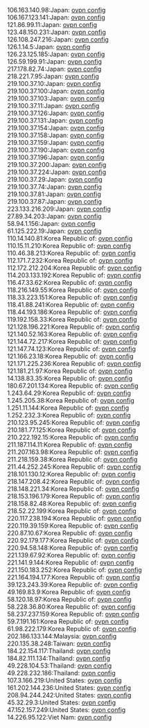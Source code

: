 106.163.140.98:Japan: [ovpn config](vpn/106_163_140_98.ovpn)  
106.167.123.141:Japan: [ovpn config](vpn/106_167_123_141.ovpn)  
121.86.99.11:Japan: [ovpn config](vpn/121_86_99_11.ovpn)  
123.48.150.231:Japan: [ovpn config](vpn/123_48_150_231.ovpn)  
126.108.247.216:Japan: [ovpn config](vpn/126_108_247_216.ovpn)  
126.1.14.5:Japan: [ovpn config](vpn/126_1_14_5.ovpn)  
126.23.125.185:Japan: [ovpn config](vpn/126_23_125_185.ovpn)  
126.59.199.91:Japan: [ovpn config](vpn/126_59_199_91.ovpn)  
217.178.82.74:Japan: [ovpn config](vpn/217_178_82_74.ovpn)  
218.221.7.95:Japan: [ovpn config](vpn/218_221_7_95.ovpn)  
219.100.37.10:Japan: [ovpn config](vpn/219_100_37_10.ovpn)  
219.100.37.100:Japan: [ovpn config](vpn/219_100_37_100.ovpn)  
219.100.37.103:Japan: [ovpn config](vpn/219_100_37_103.ovpn)  
219.100.37.11:Japan: [ovpn config](vpn/219_100_37_11.ovpn)  
219.100.37.126:Japan: [ovpn config](vpn/219_100_37_126.ovpn)  
219.100.37.131:Japan: [ovpn config](vpn/219_100_37_131.ovpn)  
219.100.37.154:Japan: [ovpn config](vpn/219_100_37_154.ovpn)  
219.100.37.158:Japan: [ovpn config](vpn/219_100_37_158.ovpn)  
219.100.37.159:Japan: [ovpn config](vpn/219_100_37_159.ovpn)  
219.100.37.190:Japan: [ovpn config](vpn/219_100_37_190.ovpn)  
219.100.37.196:Japan: [ovpn config](vpn/219_100_37_196.ovpn)  
219.100.37.200:Japan: [ovpn config](vpn/219_100_37_200.ovpn)  
219.100.37.224:Japan: [ovpn config](vpn/219_100_37_224.ovpn)  
219.100.37.29:Japan: [ovpn config](vpn/219_100_37_29.ovpn)  
219.100.37.74:Japan: [ovpn config](vpn/219_100_37_74.ovpn)  
219.100.37.81:Japan: [ovpn config](vpn/219_100_37_81.ovpn)  
219.100.37.87:Japan: [ovpn config](vpn/219_100_37_87.ovpn)  
223.133.216.209:Japan: [ovpn config](vpn/223_133_216_209.ovpn)  
27.89.34.203:Japan: [ovpn config](vpn/27_89_34_203.ovpn)  
58.94.1.156:Japan: [ovpn config](vpn/58_94_1_156.ovpn)  
61.125.222.19:Japan: [ovpn config](vpn/61_125_222_19.ovpn)  
110.14.140.81:Korea Republic of: [ovpn config](vpn/110_14_140_81.ovpn)  
110.15.11.210:Korea Republic of: [ovpn config](vpn/110_15_11_210.ovpn)  
110.46.38.213:Korea Republic of: [ovpn config](vpn/110_46_38_213.ovpn)  
112.171.7.232:Korea Republic of: [ovpn config](vpn/112_171_7_232.ovpn)  
112.172.212.204:Korea Republic of: [ovpn config](vpn/112_172_212_204.ovpn)  
114.203.133.192:Korea Republic of: [ovpn config](vpn/114_203_133_192.ovpn)  
116.47.33.62:Korea Republic of: [ovpn config](vpn/116_47_33_62.ovpn)  
118.216.149.55:Korea Republic of: [ovpn config](vpn/118_216_149_55.ovpn)  
118.33.223.151:Korea Republic of: [ovpn config](vpn/118_33_223_151.ovpn)  
118.41.88.241:Korea Republic of: [ovpn config](vpn/118_41_88_241.ovpn)  
118.44.193.186:Korea Republic of: [ovpn config](vpn/118_44_193_186.ovpn)  
119.192.158.33:Korea Republic of: [ovpn config](vpn/119_192_158_33.ovpn)  
121.128.196.221:Korea Republic of: [ovpn config](vpn/121_128_196_221.ovpn)  
121.140.52.163:Korea Republic of: [ovpn config](vpn/121_140_52_163.ovpn)  
121.144.72.217:Korea Republic of: [ovpn config](vpn/121_144_72_217.ovpn)  
121.147.74.123:Korea Republic of: [ovpn config](vpn/121_147_74_123.ovpn)  
121.166.23.18:Korea Republic of: [ovpn config](vpn/121_166_23_18.ovpn)  
121.171.225.236:Korea Republic of: [ovpn config](vpn/121_171_225_236.ovpn)  
121.181.21.97:Korea Republic of: [ovpn config](vpn/121_181_21_97.ovpn)  
14.138.83.35:Korea Republic of: [ovpn config](vpn/14_138_83_35.ovpn)  
180.67.201.134:Korea Republic of: [ovpn config](vpn/180_67_201_134.ovpn)  
1.243.64.29:Korea Republic of: [ovpn config](vpn/1_243_64_29.ovpn)  
1.245.205.38:Korea Republic of: [ovpn config](vpn/1_245_205_38.ovpn)  
1.251.11.144:Korea Republic of: [ovpn config](vpn/1_251_11_144.ovpn)  
1.252.232.3:Korea Republic of: [ovpn config](vpn/1_252_232_3.ovpn)  
210.123.95.245:Korea Republic of: [ovpn config](vpn/210_123_95_245.ovpn)  
210.181.77.125:Korea Republic of: [ovpn config](vpn/210_181_77_125.ovpn)  
210.222.192.15:Korea Republic of: [ovpn config](vpn/210_222_192_15.ovpn)  
211.187.114.11:Korea Republic of: [ovpn config](vpn/211_187_114_11.ovpn)  
211.207.163.98:Korea Republic of: [ovpn config](vpn/211_207_163_98.ovpn)  
211.218.159.38:Korea Republic of: [ovpn config](vpn/211_218_159_38.ovpn)  
211.44.252.245:Korea Republic of: [ovpn config](vpn/211_44_252_245.ovpn)  
218.101.130.12:Korea Republic of: [ovpn config](vpn/218_101_130_12.ovpn)  
218.147.208.42:Korea Republic of: [ovpn config](vpn/218_147_208_42.ovpn)  
218.148.221.34:Korea Republic of: [ovpn config](vpn/218_148_221_34.ovpn)  
218.153.196.179:Korea Republic of: [ovpn config](vpn/218_153_196_179.ovpn)  
218.158.82.48:Korea Republic of: [ovpn config](vpn/218_158_82_48.ovpn)  
218.52.22.199:Korea Republic of: [ovpn config](vpn/218_52_22_199.ovpn)  
220.117.238.194:Korea Republic of: [ovpn config](vpn/220_117_238_194.ovpn)  
220.119.39.159:Korea Republic of: [ovpn config](vpn/220_119_39_159.ovpn)  
220.87.10.67:Korea Republic of: [ovpn config](vpn/220_87_10_67.ovpn)  
220.92.179.177:Korea Republic of: [ovpn config](vpn/220_92_179_177.ovpn)  
220.94.58.148:Korea Republic of: [ovpn config](vpn/220_94_58_148.ovpn)  
221.139.67.92:Korea Republic of: [ovpn config](vpn/221_139_67_92.ovpn)  
221.141.9.144:Korea Republic of: [ovpn config](vpn/221_141_9_144.ovpn)  
221.150.183.252:Korea Republic of: [ovpn config](vpn/221_150_183_252.ovpn)  
221.164.194.177:Korea Republic of: [ovpn config](vpn/221_164_194_177.ovpn)  
39.123.243.39:Korea Republic of: [ovpn config](vpn/39_123_243_39.ovpn)  
49.169.83.9:Korea Republic of: [ovpn config](vpn/49_169_83_9.ovpn)  
58.120.18.97:Korea Republic of: [ovpn config](vpn/58_120_18_97.ovpn)  
58.228.36.80:Korea Republic of: [ovpn config](vpn/58_228_36_80.ovpn)  
58.237.237.159:Korea Republic of: [ovpn config](vpn/58_237_237_159.ovpn)  
59.7.191.161:Korea Republic of: [ovpn config](vpn/59_7_191_161.ovpn)  
61.98.222.179:Korea Republic of: [ovpn config](vpn/61_98_222_179.ovpn)  
202.186.133.144:Malaysia: [ovpn config](vpn/202_186_133_144.ovpn)  
220.135.38.248:Taiwan: [ovpn config](vpn/220_135_38_248.ovpn)  
184.22.154.117:Thailand: [ovpn config](vpn/184_22_154_117.ovpn)  
184.82.111.134:Thailand: [ovpn config](vpn/184_82_111_134.ovpn)  
49.228.104.53:Thailand: [ovpn config](vpn/49_228_104_53.ovpn)  
49.228.232.186:Thailand: [ovpn config](vpn/49_228_232_186.ovpn)  
107.3.166.219:United States: [ovpn config](vpn/107_3_166_219.ovpn)  
161.202.144.236:United States: [ovpn config](vpn/161_202_144_236.ovpn)  
208.94.244.242:United States: [ovpn config](vpn/208_94_244_242.ovpn)  
45.32.29.3:United States: [ovpn config](vpn/45_32_29_3.ovpn)  
47.152.157.249:United States: [ovpn config](vpn/47_152_157_249.ovpn)  
14.226.95.122:Viet Nam: [ovpn config](vpn/14_226_95_122.ovpn)  
